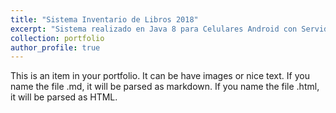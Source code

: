 ```yaml
---
title: "Sistema Inventario de Libros 2018"
excerpt: "Sistema realizado en Java 8 para Celulares Android con Servidor LAMP<br/><img src='/images/500x300.png'>"
collection: portfolio
author_profile: true
---
```


This is an item in your portfolio. It can be have images or nice text. If you name the file .md, it will be parsed as markdown. If you name the file .html, it will be parsed as HTML. 

